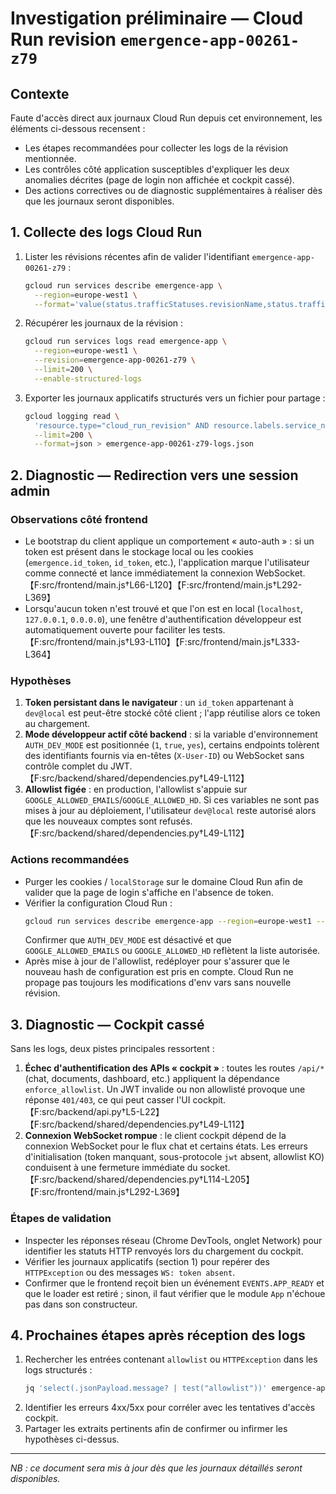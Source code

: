 # Investigation préliminaire — Cloud Run revision `emergence-app-00261-z79`

## Contexte
Faute d'accès direct aux journaux Cloud Run depuis cet environnement, les éléments ci-dessous recensent :

* Les étapes recommandées pour collecter les logs de la révision mentionnée.
* Les contrôles côté application susceptibles d'expliquer les deux anomalies décrites (page de login non affichée et cockpit cassé).
* Des actions correctives ou de diagnostic supplémentaires à réaliser dès que les journaux seront disponibles.

## 1. Collecte des logs Cloud Run
1. Lister les révisions récentes afin de valider l'identifiant `emergence-app-00261-z79` :
   ```bash
   gcloud run services describe emergence-app \
     --region=europe-west1 \
     --format='value(status.trafficStatuses.revisionName,status.trafficStatuses.percent)' 
   ```
2. Récupérer les journaux de la révision :
   ```bash
   gcloud run services logs read emergence-app \
     --region=europe-west1 \
     --revision=emergence-app-00261-z79 \
     --limit=200 \
     --enable-structured-logs
   ```
3. Exporter les journaux applicatifs structurés vers un fichier pour partage :
   ```bash
   gcloud logging read \
     'resource.type="cloud_run_revision" AND resource.labels.service_name="emergence-app" AND resource.labels.revision_name="emergence-app-00261-z79"' \
     --limit=200 \
     --format=json > emergence-app-00261-z79-logs.json
   ```

## 2. Diagnostic — Redirection vers une session admin
### Observations côté frontend
* Le bootstrap du client applique un comportement « auto-auth » : si un token est présent dans le stockage local ou les cookies (`emergence.id_token`, `id_token`, etc.), l'application marque l'utilisateur comme connecté et lance immédiatement la connexion WebSocket.【F:src/frontend/main.js†L66-L120】【F:src/frontend/main.js†L292-L369】
* Lorsqu'aucun token n'est trouvé et que l'on est en local (`localhost`, `127.0.0.1`, `0.0.0.0`), une fenêtre d'authentification développeur est automatiquement ouverte pour faciliter les tests.【F:src/frontend/main.js†L93-L110】【F:src/frontend/main.js†L333-L364】

### Hypothèses
1. **Token persistant dans le navigateur** : un `id_token` appartenant à `dev@local` est peut-être stocké côté client ; l'app réutilise alors ce token au chargement.
2. **Mode développeur actif côté backend** : si la variable d'environnement `AUTH_DEV_MODE` est positionnée (`1`, `true`, `yes`), certains endpoints tolèrent des identifiants fournis via en-têtes (`X-User-ID`) ou WebSocket sans contrôle complet du JWT.【F:src/backend/shared/dependencies.py†L49-L112】
3. **Allowlist figée** : en production, l'allowlist s'appuie sur `GOOGLE_ALLOWED_EMAILS`/`GOOGLE_ALLOWED_HD`. Si ces variables ne sont pas mises à jour au déploiement, l'utilisateur `dev@local` reste autorisé alors que les nouveaux comptes sont refusés.【F:src/backend/shared/dependencies.py†L49-L112】

### Actions recommandées
* Purger les cookies / `localStorage` sur le domaine Cloud Run afin de valider que la page de login s'affiche en l'absence de token.
* Vérifier la configuration Cloud Run :
  ```bash
  gcloud run services describe emergence-app --region=europe-west1 --format='yaml(spec.template.spec.containers[0].env)'
  ```
  Confirmer que `AUTH_DEV_MODE` est désactivé et que `GOOGLE_ALLOWED_EMAILS` ou `GOOGLE_ALLOWED_HD` reflètent la liste autorisée.
* Après mise à jour de l'allowlist, redéployer pour s'assurer que le nouveau hash de configuration est pris en compte. Cloud Run ne propage pas toujours les modifications d'env vars sans nouvelle révision.

## 3. Diagnostic — Cockpit cassé
Sans les logs, deux pistes principales ressortent :

1. **Échec d'authentification des APIs « cockpit »** : toutes les routes `/api/*` (chat, documents, dashboard, etc.) appliquent la dépendance `enforce_allowlist`. Un JWT invalide ou non allowlisté provoque une réponse `401/403`, ce qui peut casser l'UI cockpit.【F:src/backend/api.py†L5-L22】【F:src/backend/shared/dependencies.py†L49-L112】
2. **Connexion WebSocket rompue** : le client cockpit dépend de la connexion WebSocket pour le flux chat et certains états. Les erreurs d'initialisation (token manquant, sous-protocole `jwt` absent, allowlist KO) conduisent à une fermeture immédiate du socket.【F:src/backend/shared/dependencies.py†L114-L205】【F:src/frontend/main.js†L292-L369】

### Étapes de validation
* Inspecter les réponses réseau (Chrome DevTools, onglet Network) pour identifier les statuts HTTP renvoyés lors du chargement du cockpit.
* Vérifier les journaux applicatifs (section 1) pour repérer des `HTTPException` ou des messages `WS: token absent`.
* Confirmer que le frontend reçoit bien un événement `EVENTS.APP_READY` et que le loader est retiré ; sinon, il faut vérifier que le module `App` n'échoue pas dans son constructeur.

## 4. Prochaines étapes après réception des logs
1. Rechercher les entrées contenant `allowlist` ou `HTTPException` dans les logs structurés :
   ```bash
   jq 'select(.jsonPayload.message? | test("allowlist"))' emergence-app-00261-z79-logs.json
   ```
2. Identifier les erreurs 4xx/5xx pour corréler avec les tentatives d'accès cockpit.
3. Partager les extraits pertinents afin de confirmer ou infirmer les hypothèses ci-dessus.

---
_NB : ce document sera mis à jour dès que les journaux détaillés seront disponibles._
